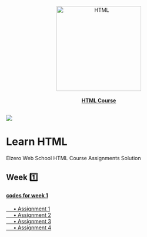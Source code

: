 <a href="https://www.youtube.com/playlist?list=PLDoPjvoNmBAw_t_XWUFbBX-c9MafPk9ji" >
<div align="center">
				<img src="https://upload.wikimedia.org/wikipedia/commons/thumb/6/61/HTML5_logo_and_wordmark.svg/2048px-HTML5_logo_and_wordmark.svg.png" width="230" alt="HTML"></div><div align="center"><br><b>HTML Course</b></div></a><br>
				
![](https://i.imgur.com/waxVImv.png)
				

# Learn HTML
Elzero Web School HTML Course Assignments Solution
## Week 1️⃣
#### [codes for week 1](https://github.com/HalemoGPA/Learn-HTML/tree/main/week1)  
[     • Assignment 1](https://github.com/HalemoGPA/Learn-HTML/tree/main/week1/Assignment1)    
[     • Assignment 2](https://github.com/HalemoGPA/Learn-HTML/tree/main/week1/Assignment2)    
[     • Assignment 3](https://github.com/HalemoGPA/Learn-HTML/tree/main/week1/Assignment3)    
[     • Assignment 4](https://github.com/HalemoGPA/Learn-HTML/tree/main/week1/Assignment4)    

